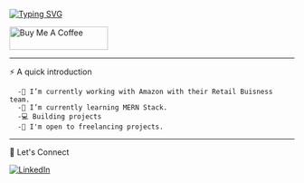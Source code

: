 [![Typing SVG](https://readme-typing-svg.demolab.com/?lines=Hi+there!+I+am+Navaneeth+👋)](https://git.io/typing-svg)


<a href="https://www.buymeacoffee.com/vnavaneeth" target="_blank"><img src="https://cdn.buymeacoffee.com/buttons/default-orange.png" alt="Buy Me A Coffee" height="41" width="174"></a>

--------------------------------------------------------------------------------------------------------------------------------------------------------------------------------

⚡ A quick introduction
   
      -🔭 I’m currently working with Amazon with their Retail Buisness team.
      -🌱 I’m currently learning MERN Stack.
      -💻 Building projects 
      -💼 I'm open to freelancing projects.

--------------------------------------------------------------------------------------------------------------------------------------------------------------------------------

🔗 Let's Connect

   [![LinkedIn](https://img.shields.io/badge/LinkedIn-0077B5?style=for-the-badge&logo=linkedin&logoColor=white)](https://www.linkedin.com/in/navaneeth-v-3bb360111/)
   

    
